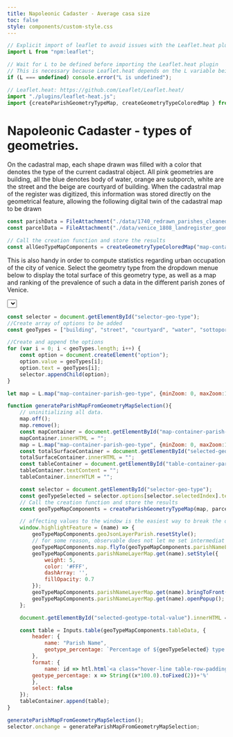 ```yaml
---
title: Napoleonic Cadaster - Average casa size
toc: false
style: components/custom-style.css
---
```



```js
// Explicit import of leaflet to avoid issues with the Leaflet.heat plugin
import L from "npm:leaflet";
```

```js
// Wait for L to be defined before importing the Leaflet.heat plugin
// This is necessary because Leaflet.heat depends on the L variable being defined
if (L === undefined) console.error("L is undefined");

// Leaflet.heat: https://github.com/Leaflet/Leaflet.heat/
import "./plugins/leaflet-heat.js";
import {createParishGeometryTypeMap, createGeometryTypeColoredMap } from "./components/map-geometry-type.js";
```

# Napoleonic Cadaster - types of geometries.
On the cadastral map, each shape drawn was filled with a color that denotes the type of the current cadastral object. All pink geometries are building, all the blue denotes body of water, orange are subporch, white are the street and the beige are courtyard of building. When the cadastral map of the register was digitized, this information was stored directly on the geometrical feature, allowing the following digital twin of the cadastral map to be drawn 

```js
const parishData = FileAttachment("./data/1740_redrawn_parishes_cleaned_wikidata_standardised.geojson").json();
const parcelData = FileAttachment("./data/venice_1808_landregister_geometries.geojson").json();
```


<!-- Create the map container -->
<div id="map-container-geo-type" class="map-component"></div>

```js
// Call the creation function and store the results
const allGeoTypeMapComponents = createGeometryTypeColoredMap("map-container-geo-type", parcelData);
```

This is also handy in order to compute statistics regarding urban occupation of the city of venice. Select the geometry type from the dropdown menue below to display the total surface of this geometry type, as well as a map and ranking of the prevalence of such a data in the different parish zones of Venice.

<select id="selector-geo-type"></select>

<strong>
    <div id="selected-geotype-total-value"></div>
</strong>
<!-- Create the map container -->

<div id="map-container-parish-geo-type" class="map-component"></div>
<!-- Create the tanble container -->
<div class="block-container">
    <div id="table-container-parish-geo-type-perc-ranking">
    </div>
</div>


```js
const selector = document.getElementById("selector-geo-type");
//Create array of options to be added
const geoTypes = ["building", "street", "courtyard", "water", "sottoportico"];

//Create and append the options
for (var i = 0; i < geoTypes.length; i++) {
    const option = document.createElement("option");
    option.value = geoTypes[i];
    option.text = geoTypes[i];
    selector.appendChild(option);
}

let map = L.map("map-container-parish-geo-type", {minZoom: 0, maxZoom:18}).setView([45.4382745, 12.3433387 ], 14);

function generateParishMapFromGeometryMapSelection(){
    // uninitializing all data. 
    map.off();
    map.remove();
    const mapContainer = document.getElementById("map-container-parish-geo-type");
    mapContainer.innerHTML = "";
    map = L.map("map-container-parish-geo-type", {minZoom: 0, maxZoom:18}).setView([45.4382745, 12.3433387 ], 14); 
    const totalSurfaceContainer = document.getElementById("selected-geotype-total-value");
    totalSurfaceContainer.innerHTML = "";
    const tableContainer = document.getElementById("table-container-parish-geo-type-perc-ranking");
    tableContainer.textContent = "";
    tableContainer.innerHTLM = "";

    const selector = document.getElementById("selector-geo-type");
    const geoTypeSelected = selector.options[selector.selectedIndex].text;
    // Call the creation function and store the results
    const geoTypeMapComponents = createParishGeometryTypeMap(map, parcelData, parishData, geoTypeSelected);

    // affecting values to the window is the easiest way to break the observable sandbox and make code available in the plain JS context of the webpage.
    window.highlightFeature = (name) => {
        geoTypeMapComponents.geoJsonLayerParish.resetStyle();
        // for some reason, observable does not let me set intermediat variable, so all action on layer has to call the layer from the hashMap again.
        geoTypeMapComponents.map.flyTo(geoTypeMapComponents.parishNameLayerMap.get(name).getBounds().getCenter(), 15.4);
        geoTypeMapComponents.parishNameLayerMap.get(name).setStyle({
            weight: 5,
            color: '#FFF',
            dashArray: '',
            fillOpacity: 0.7
        });
        geoTypeMapComponents.parishNameLayerMap.get(name).bringToFront();
        geoTypeMapComponents.parishNameLayerMap.get(name).openPopup();
    };

    document.getElementById("selected-geotype-total-value").innerHTML = "Total surface of " + geoTypeSelected+ ":"  + String(geoTypeMapComponents.totalSurface.toFixed(2))+"m2";

    const table = Inputs.table(geoTypeMapComponents.tableData, {
        header: {
            name: "Parish Name",
            geotype_percentage: `Percentage of ${geoTypeSelected} type surface per parish`,
        },
        format: {
            name: id => htl.html`<a class="hover-line table-row-padding" onclick=window.highlightFeature("${id}");>${id}</a>`,
        geotype_percentage: x => String((x*100.0).toFixed(2))+'%'
        }, 
        select: false
    });
    tableContainer.append(table);
}

generateParishMapFromGeometryMapSelection();
selector.onchange = generateParishMapFromGeometryMapSelection;
```
